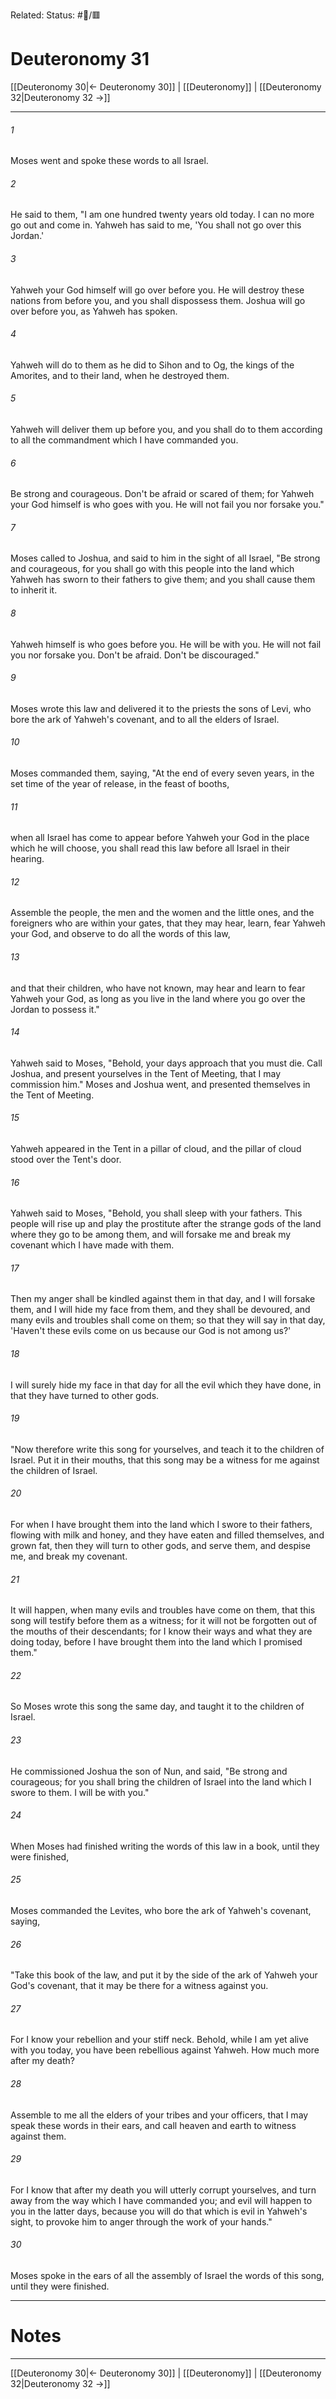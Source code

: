 Related:
Status: #📖/🟥
# Deuteronomy 31

[[Deuteronomy 30|← Deuteronomy 30]] | [[Deuteronomy]] | [[Deuteronomy 32|Deuteronomy 32 →]]
***



###### 1 
Moses went and spoke these words to all Israel. 

###### 2 
He said to them, "I am one hundred twenty years old today. I can no more go out and come in. Yahweh has said to me, 'You shall not go over this Jordan.' 

###### 3 
Yahweh your God himself will go over before you. He will destroy these nations from before you, and you shall dispossess them. Joshua will go over before you, as Yahweh has spoken. 

###### 4 
Yahweh will do to them as he did to Sihon and to Og, the kings of the Amorites, and to their land, when he destroyed them. 

###### 5 
Yahweh will deliver them up before you, and you shall do to them according to all the commandment which I have commanded you. 

###### 6 
Be strong and courageous. Don't be afraid or scared of them; for Yahweh your God himself is who goes with you. He will not fail you nor forsake you." 

###### 7 
Moses called to Joshua, and said to him in the sight of all Israel, "Be strong and courageous, for you shall go with this people into the land which Yahweh has sworn to their fathers to give them; and you shall cause them to inherit it. 

###### 8 
Yahweh himself is who goes before you. He will be with you. He will not fail you nor forsake you. Don't be afraid. Don't be discouraged." 

###### 9 
Moses wrote this law and delivered it to the priests the sons of Levi, who bore the ark of Yahweh's covenant, and to all the elders of Israel. 

###### 10 
Moses commanded them, saying, "At the end of every seven years, in the set time of the year of release, in the feast of booths, 

###### 11 
when all Israel has come to appear before Yahweh your God in the place which he will choose, you shall read this law before all Israel in their hearing. 

###### 12 
Assemble the people, the men and the women and the little ones, and the foreigners who are within your gates, that they may hear, learn, fear Yahweh your God, and observe to do all the words of this law, 

###### 13 
and that their children, who have not known, may hear and learn to fear Yahweh your God, as long as you live in the land where you go over the Jordan to possess it." 

###### 14 
Yahweh said to Moses, "Behold, your days approach that you must die. Call Joshua, and present yourselves in the Tent of Meeting, that I may commission him." Moses and Joshua went, and presented themselves in the Tent of Meeting. 

###### 15 
Yahweh appeared in the Tent in a pillar of cloud, and the pillar of cloud stood over the Tent's door. 

###### 16 
Yahweh said to Moses, "Behold, you shall sleep with your fathers. This people will rise up and play the prostitute after the strange gods of the land where they go to be among them, and will forsake me and break my covenant which I have made with them. 

###### 17 
Then my anger shall be kindled against them in that day, and I will forsake them, and I will hide my face from them, and they shall be devoured, and many evils and troubles shall come on them; so that they will say in that day, 'Haven't these evils come on us because our God is not among us?' 

###### 18 
I will surely hide my face in that day for all the evil which they have done, in that they have turned to other gods. 

###### 19 
"Now therefore write this song for yourselves, and teach it to the children of Israel. Put it in their mouths, that this song may be a witness for me against the children of Israel. 

###### 20 
For when I have brought them into the land which I swore to their fathers, flowing with milk and honey, and they have eaten and filled themselves, and grown fat, then they will turn to other gods, and serve them, and despise me, and break my covenant. 

###### 21 
It will happen, when many evils and troubles have come on them, that this song will testify before them as a witness; for it will not be forgotten out of the mouths of their descendants; for I know their ways and what they are doing today, before I have brought them into the land which I promised them." 

###### 22 
So Moses wrote this song the same day, and taught it to the children of Israel. 

###### 23 
He commissioned Joshua the son of Nun, and said, "Be strong and courageous; for you shall bring the children of Israel into the land which I swore to them. I will be with you." 

###### 24 
When Moses had finished writing the words of this law in a book, until they were finished, 

###### 25 
Moses commanded the Levites, who bore the ark of Yahweh's covenant, saying, 

###### 26 
"Take this book of the law, and put it by the side of the ark of Yahweh your God's covenant, that it may be there for a witness against you. 

###### 27 
For I know your rebellion and your stiff neck. Behold, while I am yet alive with you today, you have been rebellious against Yahweh. How much more after my death? 

###### 28 
Assemble to me all the elders of your tribes and your officers, that I may speak these words in their ears, and call heaven and earth to witness against them. 

###### 29 
For I know that after my death you will utterly corrupt yourselves, and turn away from the way which I have commanded you; and evil will happen to you in the latter days, because you will do that which is evil in Yahweh's sight, to provoke him to anger through the work of your hands." 

###### 30 
Moses spoke in the ears of all the assembly of Israel the words of this song, until they were finished.

---
# Notes


***
[[Deuteronomy 30|← Deuteronomy 30]] | [[Deuteronomy]] | [[Deuteronomy 32|Deuteronomy 32 →]]
